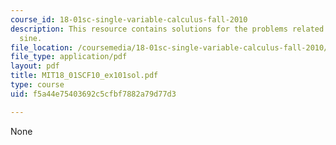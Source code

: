 ```yaml
---
course_id: 18-01sc-single-variable-calculus-fall-2010
description: This resource contains solutions for the problems related to the hyperbolic
  sine.
file_location: /coursemedia/18-01sc-single-variable-calculus-fall-2010/f5a44e75403692c5cfbf7882a79d77d3_MIT18_01SCF10_ex101sol.pdf
file_type: application/pdf
layout: pdf
title: MIT18_01SCF10_ex101sol.pdf
type: course
uid: f5a44e75403692c5cfbf7882a79d77d3

---
```

None
